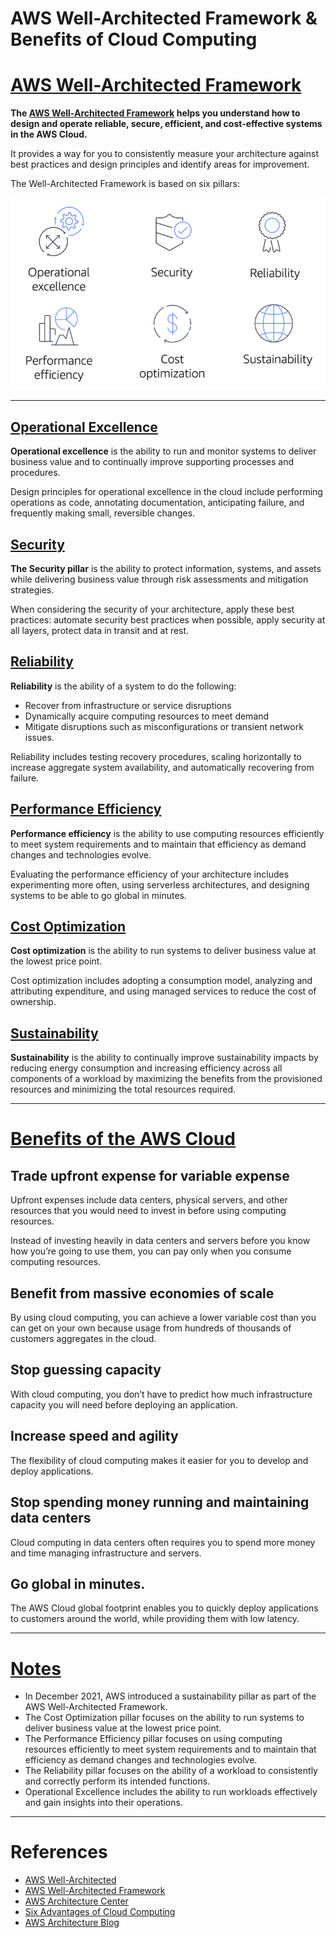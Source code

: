 # AWS Well-Architected Framework & Benefits of Cloud Computing

# [AWS Well-Architected Framework](#aws-well-architected-framework)

**The [AWS Well-Architected Framework](https://d1.awsstatic.com/whitepapers/architecture/AWS_Well-Architected_Framework.pdf) helps you understand how to design and operate reliable, secure, efficient, and cost-effective systems in the AWS Cloud.** 

It provides a way for you to consistently measure your architecture against best practices and design principles and identify areas for improvement.

The Well-Architected Framework is based on six pillars: 

![example](images/six_pillars.png "AWS Well-Architected Framework Pillars")

---

## [Operational Excellence](#operational-excellence)

**Operational excellence** is the ability to run and monitor systems to deliver business value and to continually improve supporting processes and procedures.  

Design principles for operational excellence in the cloud include performing operations as code, annotating documentation, anticipating failure, and frequently making small, reversible changes.

## [Security](#security)

**The Security pillar** is the ability to protect information, systems, and assets while delivering business value through risk assessments and mitigation strategies. 

When considering the security of your architecture, apply these best practices: automate security best practices when possible, apply security at all layers, protect data in transit and at rest.

## [Reliability](#reliability)

**Reliability** is the ability of a system to do the following:
- Recover from infrastructure or service disruptions
- Dynamically acquire computing resources to meet demand
- Mitigate disruptions such as misconfigurations or transient network issues.

Reliability includes testing recovery procedures, scaling horizontally to increase aggregate system availability, and automatically recovering from failure.

## [Performance Efficiency](#performance-efficiency)

**Performance efficiency** is the ability to use computing resources efficiently to meet system requirements and to maintain that efficiency as demand changes and technologies evolve. 

Evaluating the performance efficiency of your architecture includes experimenting more often, using serverless architectures, and designing systems to be able to go global in minutes.

## [Cost Optimization](#cost-optimization)

**Cost optimization** is the ability to run systems to deliver business value at the lowest price point. 

Cost optimization includes adopting a consumption model, analyzing and attributing expenditure, and using managed services to reduce the cost of ownership.

## [Sustainability](#sustainability)

**Sustainability** is the ability to continually improve sustainability impacts by reducing energy consumption and increasing efficiency across all components of a workload by maximizing the benefits from the provisioned resources and minimizing the total resources required.

---

# [Benefits of the AWS Cloud](#benefits-of-the-aws-cloud)

## Trade upfront expense for variable expense

Upfront expenses include data centers, physical servers, and other resources that you would need to invest in before using computing resources. 

Instead of investing heavily in data centers and servers before you know how you’re going to use them, you can pay only when you consume computing resources.

## Benefit from massive economies of scale

By using cloud computing, you can achieve a lower variable cost than you can get on your own because usage from hundreds of thousands of customers aggregates in the cloud.

## Stop guessing capacity

With cloud computing, you don’t have to predict how much infrastructure capacity you will need before deploying an application. 

## Increase speed and agility

The flexibility of cloud computing makes it easier for you to develop and deploy applications.

## Stop spending money running and maintaining data centers

Cloud computing in data centers often requires you to spend more money and time managing infrastructure and servers. 

## Go global in minutes.

The AWS Cloud global footprint enables you to quickly deploy applications to customers around the world, while providing them with low latency.

---

# [Notes](#notes)

- In December 2021, AWS introduced a sustainability pillar as part of the AWS Well-Architected Framework.
- The Cost Optimization pillar focuses on the ability to run systems to deliver business value at the lowest price point.
- The Performance Efficiency pillar focuses on using computing resources efficiently to meet system requirements and to maintain that efficiency as demand changes and technologies evolve.
- The Reliability pillar focuses on the ability of a workload to consistently and correctly perform its intended functions.
- Operational Excellence includes the ability to run workloads effectively and gain insights into their operations.

---

# References

- [AWS Well-Architected](https://aws.amazon.com/architecture/well-architected/)
- [AWS Well-Architected Framework](https://docs.aws.amazon.com/wellarchitected/latest/framework/welcome.html)
- [AWS Architecture Center](https://aws.amazon.com/architecture)
- [Six Advantages of Cloud Computing](https://docs.aws.amazon.com/whitepapers/latest/aws-overview/six-advantages-of-cloud-computing.html)
- [AWS Architecture Blog](https://aws.amazon.com/blogs/architecture)